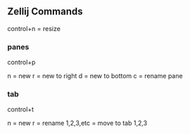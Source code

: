 ## Zellij Commands

control+n = resize

### panes

control+p

n = new
r = new to right
d = new to bottom
c = rename pane

### tab

control+t

n = new
r = rename
1,2,3,etc = move to tab 1,2,3
